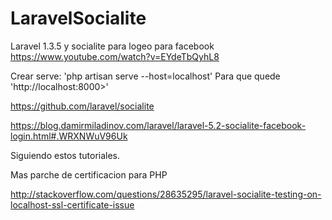 # LaravelSocialite
Laravel 1.3.5 y socialite para logeo para facebook
https://www.youtube.com/watch?v=EYdeTbQyhL8

Crear serve:
'php artisan serve --host=localhost'
Para que quede 'http://localhost:8000>'

https://github.com/laravel/socialite

https://blog.damirmiladinov.com/laravel/laravel-5.2-socialite-facebook-login.html#.WRXNWuV96Uk

Siguiendo estos tutoriales.

Mas parche de certificacion para PHP

http://stackoverflow.com/questions/28635295/laravel-socialite-testing-on-localhost-ssl-certificate-issue
